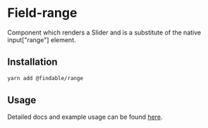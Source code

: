 # Field-range

Component which renders a Slider and is a substitute of the native input["range"] element.

## Installation

```sh
yarn add @findable/range
```

## Usage

Detailed docs and example usage can be found [here](https://atlaskit.atlassian.com/packages/core/range).
